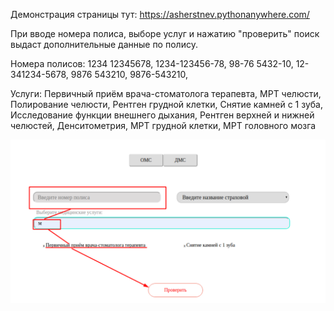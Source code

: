 Демонстрация страницы тут: https://asherstnev.pythonanywhere.com/

При вводе номера полиса, выборе услуг и нажатию "проверить" поиск выдаст дополнительные данные по полису.

Номера полисов: 
1234 12345678,
1234-123456-78,
98-76 5432-10,
12-341234-5678,
9876 543210,
9876-543210,

Услуги: 
Первичный приём врача-стоматолога терапевта,
МРТ челюсти,
Полирование челюсти,
Рентген грудной клетки,
Снятие камней с 1 зуба,
Исследование функции внешнего дыхания,
Рентген верхней и нижней челюстей,
Денситометрия,
МРТ грудной клетки,
МРТ головного мозга

![alt text](https://github.com/jorjorjor1/med/blob/master/изображение1807.png?raw=true "Title")
